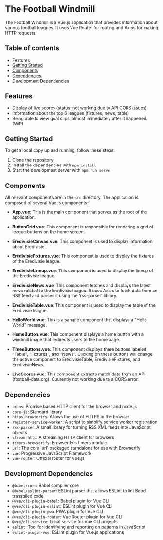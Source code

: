 # The Football Windmill

The Football Windmill is a Vue.js application that provides information about various football leagues. It uses Vue Router for routing and Axios for making HTTP requests.

## Table of contents

- [Features](https://github.com/tedinasuit/thefootballwindmill/blob/main/README.md#features)
- [Getting Started](https://github.com/tedinasuit/thefootballwindmill/blob/main/README.md#getting-started)
- [Components](https://github.com/tedinasuit/thefootballwindmill/blob/main/README.md#components)
- [Dependencies](https://github.com/tedinasuit/thefootballwindmill/blob/main/README.md#dependencies)
- [Development Dependencies](https://github.com/tedinasuit/thefootballwindmill/blob/main/README.md#development-dependencies)

## Features

- Display of live scores (status: not working due to API CORS issues)
- Information about the top 6 leagues (fixtures, news, table)
- Being able to view goal clips, almost immediately after it happened. (WiP)

## Getting Started

To get a local copy up and running, follow these steps:

1. Clone the repository
2. Install the dependencies with `npm install`
3. Start the development server with `npm run serve`

## Components

All relevant components are in the `src` directory.
The application is composed of several Vue.js components:

- **App.vue**: This is the main component that serves as the root of the application.

- **ButtonGrid.vue**: This component is responsible for rendering a grid of league buttons on the home screen.

- **EredivisieCanvas.vue**: This component is used to display information about Eredivisie.

- **EredivisieFixtures.vue**: This component is used to display the fixtures of the Eredivisie league.

- **EredivisieLineup.vue**: This component is used to display the lineup of the Eredivisie league.

- **EredivisieNews.vue**: This component fetches and displays the latest news related to the Eredivisie league. It uses Axios to fetch data from an RSS feed and parses it using the 'rss-parser' library.

- **EredivisieTable.vue**: This component is used to display the table of the Eredivisie league.

- **HelloWorld.vue**: This is a sample component that displays a "Hello World" message.

- **HomeButton.vue**: This component displays a home button with a windmill image that redirects users to the home page.

- **ThreeButtons.vue**: This component displays three buttons labeled "Table", "Fixtures", and "News". Clicking on these buttons will change the active component to EredivisieTable, EredivisieFixtures, and EredivisieNews.

- **LiveScores.vue**: This component extracts match data from an API (football-data.org). Cuurently not working due to a CORS error.

## Dependencies

- `axios`: Promise based HTTP client for the browser and node.js
- `core-js`: Standard library
- `https-browserify`: Allows the use of HTTPS in the browser
- `register-service-worker`: A script to simplify service worker registration
- `rss-parser`: A small library for turning RSS XML feeds into JavaScript objects
- `stream-http`: A streaming HTTP client for browsers
- `timers-browserify`: Browserify's timers module
- `url`: The core 'url' packaged standalone for use with Browserify
- `vue`: Progressive JavaScript Framework
- `vue-router`: Official router for Vue.js

## Development Dependencies

- `@babel/core`: Babel compiler core
- `@babel/eslint-parser`: ESLint parser that allows ESLint to lint Babel-transpiled code
- `@vue/cli-plugin-babel`: Babel plugin for Vue CLI
- `@vue/cli-plugin-eslint`: ESLint plugin for Vue CLI
- `@vue/cli-plugin-pwa`: PWA plugin for Vue CLI
- `@vue/cli-plugin-router`: Vue Router plugin for Vue CLI
- `@vue/cli-service`: Local service for Vue CLI projects
- `eslint`: Tool for identifying and reporting on patterns in JavaScript
- `eslint-plugin-vue`: ESLint plugin for Vue.js applications

